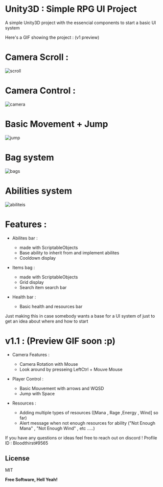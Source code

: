 # Unity3D : Simple RPG UI Project

A simple Unity3D project with the essencial components to start a basic UI system

Here's a GIF showing the project : (v1 preview)
# Camera Scroll :
![scroll](https://user-images.githubusercontent.com/25708161/49114435-7f549300-f298-11e8-8904-a5b577323a10.gif)
# Camera Control : 
![camera](https://user-images.githubusercontent.com/25708161/49114436-7f549300-f298-11e8-852b-9f936b1f9cf2.gif)
# Basic Movement + Jump
![jump](https://user-images.githubusercontent.com/25708161/49114437-7fed2980-f298-11e8-9319-b4e4bf85ef50.gif)
# Bag system
![bags](https://user-images.githubusercontent.com/25708161/49114438-7fed2980-f298-11e8-8afd-4fa50e24f457.gif)
# Abilities system
![abiliteis](https://user-images.githubusercontent.com/25708161/49114439-8085c000-f298-11e8-871e-79005294ee62.gif)

# Features :

  - Abilites bar :
    - made with ScriptableObjects
    - Base ability to inherit from and implement abilites
    - Cooldown display

- Items bag :
    - made with ScriptableObjects
    - Grid display
    - Search item search bar
- Health bar :
    - Basic health and resources bar

Just making this in case somebody wants a base for a UI system of just to get an idea about where and how to start
# v1.1 : (Preview GIF soon :p)
- Camera Features :
  - Camera Rotation with Mouse
  - Look around by presseing LeftCtrl + Mouve Mouse

- Player Control :
  - Basic Mouvement with arrows and WQSD
  - Jump with Space
- Resources :
  - Adding multiple types of resources ([Mana , Rage ,Energy , Wind] so far)
  - Alert message when not enough resources for ability ("Not Enough Mana" , "Not Enough Wind" , etc .....) 

If you have any questions or ideas feel free to reach out on discord ! Profile ID : Bloodthirst#9565

License
----

MIT


**Free Software, Hell Yeah!**

